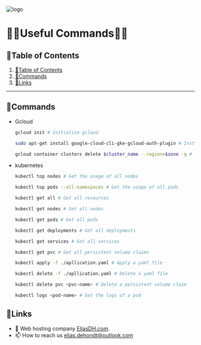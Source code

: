 ![logo](https://eliasdh.com/assets/media/images/logo-github.png)
# 💙🤍Useful Commands🤍💙

## 📘Table of Contents

1. [📘Table of Contents](#📘table-of-contents)
2. [📝Commands](#📝Commands)
3. [🔗Links](#🔗links)

---

## 📝Commands

- Gcloud
    ```bash
    gcloud init # Initialize gcloud

    sudo apt-get install google-cloud-cli-gke-gcloud-auth-plugin # Install gcloud package for kubernetes

    gcloud container clusters delete $cluster_name --region=$zone -q # Delete a cluster
    ```

- kubernetes
    ```bash
    kubectl top nodes # Get the usage of all nodes

    kubectl top pods --all-namespaces # Get the usage of all pods

    kubectl get all # Get all resources

    kubectl get nodes # Get all nodes

    kubectl get pods # Get all pods

    kubectl get deployments # Get all deployments

    kubectl get services # Get all services

    kubectl get pvc # Get all persistent volume claims

    kubectl apply -f ./apllication.yaml # Apply a yaml file

    kubectl delete -f ./apllication.yaml # Delete a yaml file

    kubectl delete pvc <pvc-name> # Delete a persistent volume claim

    kubectl logs <pod-name> # Get the logs of a pod
    ```

## 🔗Links
- 👯 Web hosting company [EliasDH.com](https://eliasdh.com).
- 📫 How to reach us elias.dehondt@outlook.com